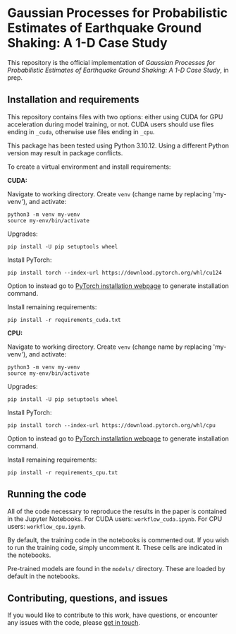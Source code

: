 # Gaussian Processes for Probabilistic Estimates of Earthquake Ground Shaking: A 1-D Case Study

This repository is the official implementation of _Gaussian Processes for Probabilistic Estimates of Earthquake Ground Shaking: A 1-D Case Study_, in prep.

## Installation and requirements

This repository contains files with two options: either using CUDA for GPU acceleration during model training, or not. CUDA users should use files ending in `_cuda`, otherwise use files ending in `_cpu`.

This package has been tested using Python 3.10.12. Using a different Python version may result in package conflicts.

To create a virtual environment and install requirements:

**CUDA:**

Navigate to working directory. Create ```venv``` (change name by replacing 'my-venv'), and activate:
```
python3 -m venv my-venv
source my-env/bin/activate
```

Upgrades:
```
pip install -U pip setuptools wheel
```

Install PyTorch:
```
pip install torch --index-url https://download.pytorch.org/whl/cu124
```
Option to instead go to [PyTorch installation webpage](https://pytorch.org/get-started/locally/) to generate installation command.

Install remaining requirements:
```
pip install -r requirements_cuda.txt
```

**CPU:**

Navigate to working directory. Create ```venv``` (change name by replacing 'my-venv'), and activate:
```
python3 -m venv my-venv
source my-env/bin/activate
```

Upgrades:
```
pip install -U pip setuptools wheel
```

Install PyTorch:
```
pip install torch --index-url https://download.pytorch.org/whl/cpu
```
Option to instead go to [PyTorch installation webpage](https://pytorch.org/get-started/locally/) to generate installation command.

Install remaining requirements:
```
pip install -r requirements_cpu.txt
```

## Running the code

All of the code necessary to reproduce the results in the paper is contained in the Jupyter Notebooks. For CUDA users: `workflow_cuda.ipynb`. For CPU users: `workflow_cpu.ipynb`.

By default, the training code in the notebooks is commented out. If you wish to run the training code, simply uncomment it. These cells are indicated in the notebooks.

Pre-trained models are found in the `models/` directory. These are loaded by default in the notebooks.

## Contributing, questions, and issues

If you would like to contribute to this work, have questions, or encounter any issues with the code, please [get in touch](mailto:sam.scivier@earth.ox.ac.uk).
